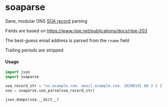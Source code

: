 # soaparse
Sane, modular DNS [SOA record](https://en.wikipedia.org/wiki/SOA_record) parsing

Fields are based on https://www.ripe.net/publications/docs/ripe-203

The best-guess email address is parsed from the `rname` field

Trailing periods are stripped

#### Usage
```python
import json
import soaparse

soa_record_str = "ns.example.com. email.example.com. 20200101 60 3 2 1"
soa = soaparse.soa_parse(soa_record_str)

json.dumps(soa.__dict__)
```

